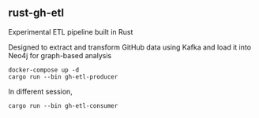## rust-gh-etl

Experimental ETL pipeline built in Rust

Designed to extract and transform GitHub data using Kafka and load it into Neo4j for graph-based analysis

```
docker-compose up -d
cargo run --bin gh-etl-producer
```

In different session, 

```
cargo run --bin gh-etl-consumer
```
